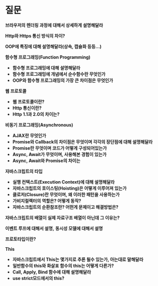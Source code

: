 # 질문

**브라우저의 렌더링 과정에 대해서 상세하게 설명해달라** 

**Http와 Https 통신 방식의 차이?**

**OOP에 특징에 대해 설명해달라(상속, 캡슐화 등등...)**

**함수형 프로그래밍(Function Programming)**

- **함수형 프로그래밍에 대해 설명해달라**
- **함수형 프로그래밍에 개념에서 순수함수란 무엇인가**
- **OOP와 함수형 프로그래밍의 가장 큰 차이점은 무엇인가**

**웹 프로토콜**

- **웹 프로토콜이란?**
- **Http 통신이란?**
- **Http 1.1과 2.0의 차이는?**

**비동기 프로그래밍(Asynchronous)**

- **AJAX란 무엇인가**
- **Promise와 Callback의 차이점은 무엇이며 각각의 장단점에 대해 설명해달라**
- **Promise란 무엇이며 코드가 어떻게 구성되어있는가**
- **Async, Await가 무엇이며, 사용해본 경험이 있는가**
- **Async, Await와 Promise의 차이는**

**자바스크립트의 타입**

- **실행 컨텍스트(Execution Context)에 대해 설명해달라**
- **자바스크립트의 호이스팅(Hoisting)은 어떻게 이루어져 있는가**
- **클로저(Closure)란 무엇이며, 왜 이러한 패턴을 사용하는가**
- **가비지컬렉터의 역할은? 어떻게 동작?**
- **자바스크립트의 순환참조란? 어떤게 문제이고 해결방법은?**

**자바스크립트의 배열이 실제 자료구조 배열이 아닌데 그 이유는?**

**이벤트 루프에 대해서 설명,** **동시성 모델에 대해서 설명**

**프로토타입이란?**

**This**

- **자바스크립트에서 This는 몇가지로 추론 될수 있는가, 아는대로 말해달라**
- **일반함수의 this와 화살표 함수의 this는 어떻게 다른가?**
- **Call, Apply, Bind 함수에 대해 설명해달라**
- **use strict모드에서의 this?**

